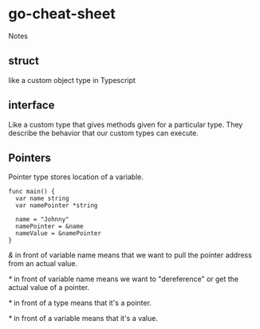 # go-cheat-sheet
Notes


## struct

like a custom object type in Typescript

## interface

Like a custom type that gives methods given for a particular type. They describe the behavior that our custom types can execute.

## Pointers

Pointer type stores location of a variable.

```
func main() {
  var name string
  var namePointer *string
  
  name = "Johnny"
  namePointer = &name
  nameValue = &namePointer
}
```

_&_ in front of variable name means that we want to pull the pointer address from an actual value. 

_*_ in front of variable name means we want to "dereference" or get the actual value of a pointer.

_*_ in front of a type means that it's a pointer.

_*_ in front of a variable means that it's a value.

